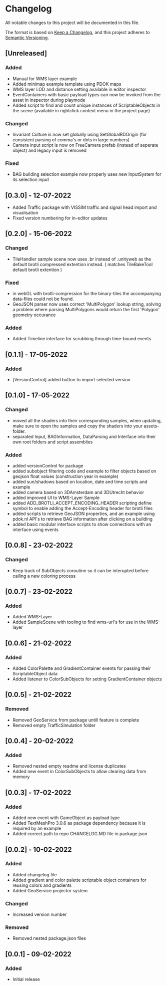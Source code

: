 # Changelog

All notable changes to this project will be documented in this file.

The format is based on [Keep a Changelog](https://keepachangelog.com/en/1.0.0/),
and this project adheres to [Semantic Versioning](https://semver.org/spec/v2.0.0.html).

## [Unreleased]

### Added

- Manual for WMS layer example
- Added minimap example template using PDOK maps
- WMS layer LOD and distance setting available in editor inspector
- EventContainers with basic payload types can now be invoked from the asset in inspector during playmode
- Added script to find and count unique instances of ScriptableObjects in the scene (available in rightclick context menu in the project page)

### Changed

- Invariant Culture is now set globally using SetGlobalRDOrigin (for consistent parsing of comma's or dots in large numbers)
- Camera input script is now on FreeCamera prefab (instead of seperate object) and legacy input is removed

### Fixed

- BAG building selection example now properly uses new InputSystem for its selection input

## [0.3.0] - 12-07-2022

- Added Traffic package with VISSIM traffic and signal head import and visualisation
- Fixed version numbering for in-editor updates

## [0.2.0] - 15-06-2022

### Changed

- TileHandler sample scene now uses .br instead of .unityweb as the default brotli compressed extention instead. ( matches TileBakeTool default brotli extention )

### Fixed

- in webGL with brotli-compression for the binary-tiles the accompanying data-files could not be found.
- GeoJSON parser now uses correct 'MultiPolygon' lookup string, solving a problem where parsing MultiPolygons would return the first 'Polygon' geometry occurance

### Added

- Added Timeline interface for scrubbing through time-bound events

## [0.1.1] - 17-05-2022

### Added

- [VersionControl] added button to import selected version

## [0.1.0] - 17-05-2022

### Changed

- moved all the shaders into their corresponding samples, when updating, make sure to open the samples and copy the shaders into your assets-folder.
- separated Input, BAGInformation, DataParsing and Interface into their own root folders and script assemblies

### Added

- added versionControl for package
- added subobject filtering code and example to filter objects based on geojson float values (construction year in example)
- added sun/shadows based on location, date and time scripts and example
- added camera based on 3DAmsterdam and 3DUtrecht behavior
- added improved UI to WMS-Layer Sample 
- added ADD_BROTLI_ACCEPT_ENCODING_HEADER scripting define symbol to enable adding the Accept-Encoding header for brotli files
- added scripts to retrieve GeoJSON properties, and an example using pdok.nl API's to retrieve BAG information after clicking on a building
- added basic modular interface scripts to show connections with an interface using events

## [0.0.8] - 23-02-2022

### Changed

- Keep track of SubObjects coroutine so it can be interupted before calling a new coloring process

## [0.0.7] - 23-02-2022

### Added

- Added WMS-Layer
- Added SampleScene with tooling to find wms-url's for use in the WMS-layer

## [0.0.6] - 21-02-2022

### Added

- Added ColorPalette and GradientContainer events for passing their ScriptableObject data
- Added listener to ColorSubObjects for setting GradientContainer objects

## [0.0.5] - 21-02-2022

### Removed

- Removed GeoService from package untill feature is complete
- Removed empty TrafficSimulation folder

## [0.0.4] - 20-02-2022

### Added

- Removed nested empty readme and license duplicates
- Added new event in ColorSubObjects to allow clearing data from memory

## [0.0.3] - 17-02-2022

### Added

- Added new event with GameObject as payload type
- Added TextMeshPro 3.0.6 as package dependency because it is required by an example
- Added correct path to repo CHANGELOG.MD file in package.json

## [0.0.2] - 10-02-2022

### Added

- Added changelog file
- Added gradient and color palette scriptable object containers for reusing colors and gradients
- Added GeoService projector system

### Changed

- Increased version number

### Removed

- Removed nested package.json files

## [0.0.1] - 09-02-2022

### Added

- Initial release
